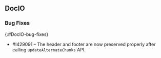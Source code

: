 ## DocIO

### Bug Fixes
{:#DocIO-bug-fixes}

* \#I429091 – The header and footer are now preserved properly after calling `updateAlternateChunks` API.